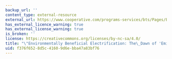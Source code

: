 ```yaml
---
backup_url: ''
content_type: external-resource
external_url: https://www.cooperative.com/programs-services/bts/Pages/Environmentally-Beneficial-Electrification-The-Dawn-of-Emissions-Efficiency.aspx
has_external_licence_warning: true
has_external_license_warning: true
is_broken: ''
license: https://creativecommons.org/licenses/by-nc-sa/4.0/
title: "\"Environmentally Beneficial Electrification: The\_Dawn of 'Emissions Efficiency.'\""
uid: f376f652-8d5c-4160-9d6e-bba47a83bf76
---
```

